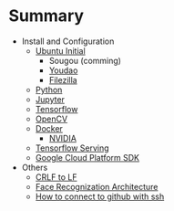 # Summary

* Install and Configuration
  * [Ubuntu Initial](ubuntu_initial.md)
    * Sougou (comming)
    * [Youdao](youdao.md)
    * [Filezilla](filezilla.md)
  * [Python](python.md)
  * [Jupyter](jupyter.md)
  * [Tensorflow](tensorflow.md)
  * [OpenCV](opencv.md)
  * [Docker](docker.md)
    * [NVIDIA](nvidia.md)
  * [Tensorflow Serving](tensorflowserving.md)
  * [Google Cloud Platform SDK](gcloud_sdk.md)
* Others
  * [CRLF to LF](CRLF2LF.md)
  * [Face Recognization Architecture](Architecture.md)
  * [How to connect to github with ssh](ssh.md)